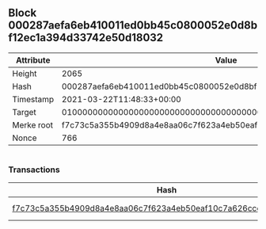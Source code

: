 ## Block 000287aefa6eb410011ed0bb45c0800052e0d8bf12ec1a394d33742e50d18032

Attribute | Value
--- | ---
Height | 2065
Hash | 000287aefa6eb410011ed0bb45c0800052e0d8bf12ec1a394d33742e50d18032
Timestamp | 2021-03-22T11:48:33+00:00
Target | 0100000000000000000000000000000000000000000000000000000000000000
Merke root | f7c73c5a355b4909d8a4e8aa06c7f623a4eb50eaf10c7a626ccca1727885ea90
Nonce | 766

```

```

### Transactions

Hash | Amount
--- | ---
[f7c73c5a355b4909d8a4e8aa06c7f623a4eb50eaf10c7a626ccca1727885ea90](f7c73c5a355b4909d8a4e8aa06c7f623a4eb50eaf10c7a626ccca1727885ea90.md) | 10.00000000 SKEPTI 
